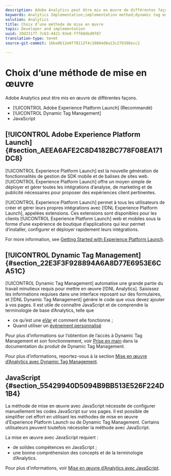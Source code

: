 ```yaml
---
description: Adobe Analytics peut être mis en œuvre de différentes façons.
keywords: Analytics Implementation;implementation method;dynamic tag management;dtm;javascript
solution: Analytics
title: Choix d’une méthode de mise en œuvre
topic: Developer and implementation
uuid: 20d3317f-7c63-4421-93e0-fff60dbd9f87
translation-type: tm+mt
source-git-commit: 16ba0b12e0f70112f4c10804d0a13c278388ecc2

---
```



# Choix d’une méthode de mise en œuvre

Adobe Analytics peut être mis en œuvre de différentes façons.

* [!UICONTROL Adobe Experience Platform Launch] (Recommandé)
* [!UICONTROL Dynamic Tag Management]
* JavaScript

## [!UICONTROL Adobe Experience Platform Launch] {#section_AEEA6AFE2C8D4182BC778F08EA171DC8}

[!UICONTROL Experience Platform Launch] est la nouvelle génération de fonctionnalités de gestion de SDK mobile et de balises de sites web. [!UICONTROL Experience Platform Launch] offre un moyen simple de déployer et gérer toutes les intégrations d’analyse, de marketing et de publicité nécessaires pour proposer des expériences client pertinentes.

[!UICONTROL Experience Platform Launch] permet à tous les utilisateurs de créer et gérer leurs propres intégrations avec [!DNL Experience Platform Launch], appelées extensions. Ces extensions sont disponibles pour les clients [!UICONTROL Experience Platform Launch] web et mobiles sous la forme d’une expérience de boutique d’applications qui leur permet d’installer, configurer et déployer rapidement leurs intégrations.

For more information, see [Getting Started with Experience Platform Launch](https://docs.adobelaunch.com/getting-started).

## [!UICONTROL Dynamic Tag Management] {#section_22E3F3F928894A6A8D77E6953E6CA51C}

[!UICONTROL Dynamic Tag Management] automatise une grande partie du travail minutieux requis pour mettre en œuvre [!DNL Analytics]. Saisissez les informations requises dans une interface reposant sur des formulaires, et [!DNL Dynamic Tag Management] génère le code que vous devez ajouter à vos pages.
Il est utile de connaître JavaScript et de comprendre la terminologie de base d’Analytics, telle que

* ce qu’est une [eVar](https://marketing.adobe.com/resources/help/en_US/reference/conversion_var_admin.html) et comment elle fonctionne ;
* Quand utiliser un [événement personnalisé](/help/implement/analytics-terminology-basics/c-props-evars/event-custom.md)

Pour plus d’informations sur l’obtention de l’accès à Dynamic Tag Management et son fonctionnement, voir [Prise en main](https://marketing.adobe.com/resources/help/en_US/dtm/get_started.html) dans la documentation du produit de Dynamic Tag Management.

Pour plus d’informations, reportez-vous à la section [Mise en œuvre d’Analytics avec Dynamic Tag Management](/help/implement/c-implement-with-dtm/dtm-implementation-overview.md).

## JavaScript {#section_55429940D5094B9BB513E526F224D1B4}

La méthode de mise en œuvre avec JavaScript nécessite de configurer manuellement les codes JavaScript sur vos pages. Il est possible de simplifier cet effort en utilisant les méthodes de mise en œuvre d’Experience Platform Launch ou de Dynamic Tag Management. Certains utilisateurs peuvent toutefois nécessiter la méthode avec JavaScript.

La mise en œuvre avec JavaScript requiert :

* de solides compétences en JavaScript ;
* une bonne compréhension des concepts et de la terminologie d’Analytics.

Pour plus d’informations, voir [Mise en œuvre d’Analytics avec JavaScript](/help/implement/js-implementation/javascript-implementation-overview.md).
